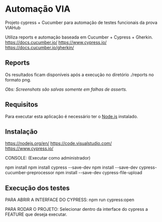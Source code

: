 # **Automação VIA**

Projeto cypress + Cucumber para automação de testes funcionais da prova VIAHub

Utiliza reports e automação baseada em Cucumber + Cypress + Gherkin. 
https://docs.cucumber.io/
https://www.cypress.io/
https://docs.cucumber.io/gherkin/ 


## **Reports**
Os resultados ficam disponíveis após a execução no diretório ./reports no formato png.

_Obs: Screenshots são salvas somente em falhas de asserts._

## Requisitos
Para executar esta aplicação é necessário ter o [Node.js](https://nodejs.org/en/download/) instalado.

## Instalação
 https://nodejs.org/en/
 https://code.visualstudio.com/
 https://www.cypress.io/

CONSOLE: (Executar como administrador)

npm install 
npm install cypress --save-dev
npm install --save-dev cypress-cucumber-preprocessor
npm install --save-dev cypress-file-upload


## Execução dos testes

PARA ABRIR A INTERFACE DO CYPRESS:
npm run cypress:open

PARA RODAR O PROJETO:
Selecionar dentro da interface do cypress a FEATURE que deseja executar.


